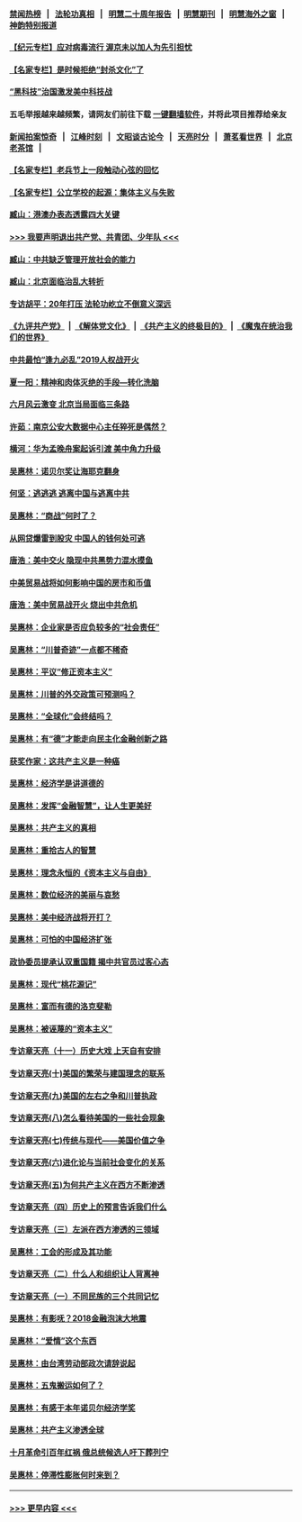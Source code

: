 #### [禁闻热榜](热点新闻.md?=0)  &nbsp;&nbsp;|&nbsp;&nbsp; [法轮功真相](https://github.com/gfw-breaker/truth/blob/master/README.md?=0) &nbsp;&nbsp;|&nbsp;&nbsp; [明慧二十周年报告](https://github.com/gfw-breaker/mh-reports/blob/master/README.md?=0) &nbsp;&nbsp;|&nbsp;&nbsp;[明慧期刊](https://github.com/gfw-breaker/mh-qikan) &nbsp;&nbsp;|&nbsp;&nbsp; [明慧海外之窗](https://github.com/gfw-breaker/mh-news/blob/master/README.md?=0) &nbsp;&nbsp;|&nbsp;&nbsp; [神韵特别报道](https://github.com/gfw-breaker/mh-news/blob/master/shenyun.md?=0)
#### [【纪元专栏】应对病毒流行 渥京未以加人为先引担忧](../pages/nsc423/n11875714.md?t=02260831) 
#### [【名家专栏】是时候拒绝“封杀文化”了](../pages/nsc423/n11814093.md?t=02260831) 
#### [“黑科技”治国激发美中科技战](../pages/nsc423/n11638056.md?t=02260831) 
#### 五毛举报越来越频繁，请网友们前往下载 [一键翻墙软件](https://github.com/gfw-breaker/ssr-accounts)，并将此项目推荐给亲友
#### [新闻拍案惊奇](https://github.com/gfw-breaker/banned-news/blob/master/pages/link4.md) &nbsp;&nbsp;|&nbsp;&nbsp; [江峰时刻](https://github.com/gfw-breaker/banned-news/blob/master/pages/link4.md) &nbsp;&nbsp;|&nbsp;&nbsp; [文昭谈古论今](https://github.com/gfw-breaker/banned-news/blob/master/pages/link4.md) &nbsp;&nbsp;|&nbsp;&nbsp; [天亮时分](https://github.com/gfw-breaker/banned-news/blob/master/pages/link4.md) &nbsp;&nbsp;|&nbsp;&nbsp; [萧茗看世界](https://github.com/gfw-breaker/banned-news/blob/master/pages/link4.md) &nbsp;&nbsp;|&nbsp;&nbsp; [北京老茶馆](https://github.com/gfw-breaker/banned-news/blob/master/pages/link4.md) &nbsp;&nbsp;|&nbsp;&nbsp; 
#### [【名家专栏】老兵节上一段触动心弦的回忆](../pages/nsc423/n11646016.md?t=02260831) 
#### [【名家专栏】公立学校的起源：集体主义与失败](../pages/nsc423/n11601833.md?t=02260831) 
#### [臧山：港澳办表态透露四大关键](../pages/nsc423/n11421628.md?t=02260831) 
#### [>>> 我要声明退出共产党、共青团、少年队 <<<](https://github.com/begood0513/goodnews/blob/master/quit/letter.md) 
#### [臧山：中共缺乏管理开放社会的能力](../pages/nsc423/n11407457.md?t=02260831) 
#### [臧山：北京面临治乱大转折](../pages/nsc423/n11406895.md?t=02260831) 
#### [专访胡平：20年打压 法轮功屹立不倒意义深远](../pages/nsc423/n11398800.md?t=02260831) 
#### [《九评共产党》](https://github.com/begood0513/9ping.md/blob/master/README.md) &nbsp;|&nbsp; [《解体党文化》](../../../../jtdwh.md/blob/master/README.md)  &nbsp;|&nbsp; [《共产主义的终极目的》](../../../../gczydzjmd.md/blob/master/README.md) &nbsp;|&nbsp; [《魔鬼在统治我们的世界》](../../../../mgztzwmdsj.md/blob/master/README.md) 
#### [中共最怕“逢九必乱”2019人权战开火](../pages/nsc423/n11385248.md?t=02260831) 
#### [夏一阳：精神和肉体灭绝的手段—转化洗脑](../pages/nsc423/n11368250.md?t=02260831) 
#### [六月风云激变 北京当局面临三条路](../pages/nsc423/n11313668.md?t=02260831) 
#### [许茹：南京公安大数据中心主任猝死是偶然？](../pages/nsc423/n11064744.md?t=02260831) 
#### [横河：华为孟晚舟案起诉引渡 美中角力升级](../pages/nsc423/n11027230.md?t=02260831) 
#### [吴惠林：诺贝尔奖让海耶克翻身](../pages/nsc423/n10890049.md?t=02260831) 
#### [何坚：逃逃逃 逃离中国与逃离中共](../pages/nsc423/n10592891.md?t=02260831) 
#### [吴惠林：“商战”何时了？](../pages/nsc423/n10573558.md?t=02260831) 
#### [从网贷爆雷到股灾 中国人的钱何处可逃](../pages/nsc423/n10572800.md?t=02260831) 
#### [唐浩：美中交火 隐现中共黑势力混水摸鱼](../pages/nsc423/n10544040.md?t=02260831) 
#### [中美贸易战将如何影响中国的房市和币值](../pages/nsc423/n10543697.md?t=02260831) 
#### [唐浩：美中贸易战开火 烧出中共危机](../pages/nsc423/n10540126.md?t=02260831) 
#### [吴惠林：企业家是否应负较多的“社会责任”](../pages/nsc423/n10535022.md?t=02260831) 
#### [吴惠林：“川普奇迹”一点都不稀奇](../pages/nsc423/n10512808.md?t=02260831) 
#### [吴惠林：平议“修正资本主义”](../pages/nsc423/n10495724.md?t=02260831) 
#### [吴惠林：川普的外交政策可预测吗？](../pages/nsc423/n10462387.md?t=02260831) 
#### [吴惠林：“全球化”会终结吗？](../pages/nsc423/n10452838.md?t=02260831) 
#### [吴惠林：有“德”才能走向民主化金融创新之路](../pages/nsc423/n10432292.md?t=02260831) 
#### [获奖作家：这共产主义是一种癌](../pages/nsc423/n10431541.md?t=02260831) 
#### [吴惠林：经济学是讲道德的](../pages/nsc423/n10398014.md?t=02260831) 
#### [吴惠林：发挥“金融智慧”，让人生更美好](../pages/nsc423/n10375019.md?t=02260831) 
#### [吴惠林：共产主义的真相](../pages/nsc423/n10351394.md?t=02260831) 
#### [吴惠林：重拾古人的智慧](../pages/nsc423/n10337691.md?t=02260831) 
#### [吴惠林：理念永恒的《资本主义与自由》](../pages/nsc423/n10316274.md?t=02260831) 
#### [吴惠林：数位经济的美丽与哀愁](../pages/nsc423/n10292946.md?t=02260831) 
#### [吴惠林：美中经济战将开打？](../pages/nsc423/n10258825.md?t=02260831) 
#### [吴惠林：可怕的中国经济扩张](../pages/nsc423/n10219147.md?t=02260831) 
#### [政协委员提承认双重国籍 揭中共官员过客心态](../pages/nsc423/n10208809.md?t=02260831) 
#### [吴惠林：现代“桃花源记”](../pages/nsc423/n10185234.md?t=02260831) 
#### [吴惠林：富而有德的洛克斐勒](../pages/nsc423/n10142264.md?t=02260831) 
#### [吴惠林：被诬蔑的“资本主义”](../pages/nsc423/n10124816.md?t=02260831) 
#### [专访章天亮（十一）历史大戏 上天自有安排](../pages/nsc423/n10094905.md?t=02260831) 
#### [专访章天亮(十)美国的繁荣与建国理念的联系](../pages/nsc423/n10094899.md?t=02260831) 
#### [专访章天亮(九)美国的左右之争和川普执政](../pages/nsc423/n10094889.md?t=02260831) 
#### [专访章天亮(八)怎么看待美国的一些社会现象](../pages/nsc423/n10094857.md?t=02260831) 
#### [专访章天亮(七)传统与现代——美国价值之争](../pages/nsc423/n10093140.md?t=02260831) 
#### [专访章天亮(六)进化论与当前社会变化的关系](../pages/nsc423/n10092036.md?t=02260831) 
#### [专访章天亮(五)为何共产主义在西方不断渗透](../pages/nsc423/n10083620.md?t=02260831) 
#### [专访章天亮（四）历史上的预言告诉我们什么](../pages/nsc423/n10083606.md?t=02260831) 
#### [专访章天亮（三）左派在西方渗透的三领域](../pages/nsc423/n10081115.md?t=02260831) 
#### [吴惠林：工会的形成及其功能](../pages/nsc423/n10080633.md?t=02260831) 
#### [专访章天亮（二）什么人和组织让人背离神](../pages/nsc423/n10076637.md?t=02260831) 
#### [专访章天亮（一）不同民族的三个共同记忆](../pages/nsc423/n10074188.md?t=02260831) 
#### [吴惠林：有影呒？2018金融泡沫大地震](../pages/nsc423/n10040534.md?t=02260831) 
#### [吴惠林：“爱情”这个东西](../pages/nsc423/n10019423.md?t=02260831) 
#### [吴惠林：由台湾劳动部政次请辞说起](../pages/nsc423/n9979679.md?t=02260831) 
#### [吴惠林：五鬼搬运如何了？](../pages/nsc423/n9925338.md?t=02260831) 
#### [吴惠林：有感于本年诺贝尔经济学奖](../pages/nsc423/n9871883.md?t=02260831) 
#### [吴惠林：共产主义渗透全球](../pages/nsc423/n9812748.md?t=02260831) 
#### [十月革命引百年红祸 俄总统候选人吁下葬列宁](../pages/nsc423/n9810182.md?t=02260831) 
#### [吴惠林：停滞性膨胀何时来到？](../pages/nsc423/n9764136.md?t=02260831) 

----
#### [ >>> 更早内容 <<< ](../indexes/nsc423-earlier.md)
